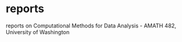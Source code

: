 # reports
reports on Computational Methods for Data Analysis - AMATH 482, University of Washington 
